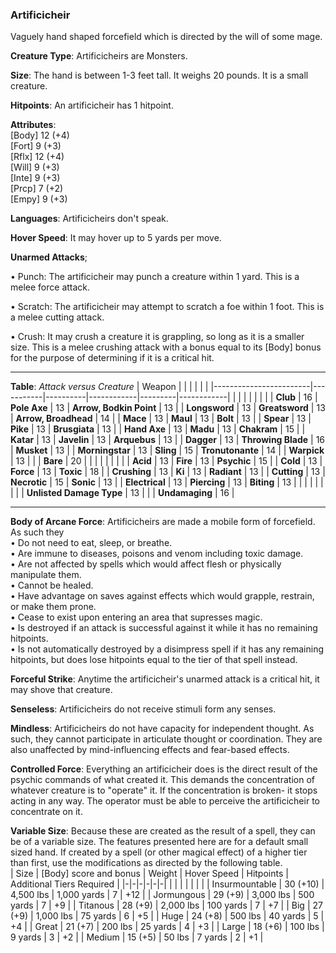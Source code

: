 ### Artificicheir
Vaguely hand shaped forcefield which is directed by the will of some mage.

**Creature Type**: Artificicheirs are Monsters.

**Size**: The hand is between 1-3 feet tall. It weighs 20 pounds. It is a small creature.

**Hitpoints**: An artificicheir has 1 hitpoint.

**Attributes**:  
[Body] 12 (+4)  
[Fort] 9  (+3)  
[Rflx] 12 (+4)  
[Will] 9  (+3)  
[Inte] 9  (+3)  
[Prcp] 7  (+2)  
[Empy] 9  (+3)  

**Languages**: Artificicheirs don't speak.

**Hover Speed**: It may hover up to 5 yards per move.

**Unarmed Attacks**;

 • Punch: The artificicheir may punch a creature within 1 yard. This is a melee force attack.

 • Scratch: The artificicheir may attempt to scratch a foe within 1 foot. This is a melee cutting attack.

 • Crush: It may crush a creature it is grappling, so long as it is a smaller size. This is a melee crushing attack with a bonus equal to its [Body] bonus for the purpose of determining if it is a critical hit.

-----

**Table**: *Attack versus Creature*
| Weapon                 |          |            |         |            |         |
|------------------------|-----------|----------|------------|---------|------------|
|                        |          |            |         |            |         |
| **Club**                   | 16     | **Pole Axe**       | 13     | **Arrow, Bodkin Point**    | 13    |
| **Longsword**              | 13     | **Greatsword**     | 13     | **Arrow, Broadhead**       | 14    |
| **Mace**                   | 13     | **Maul**           | 13     | **Bolt**                   | 13    |
| **Spear**                  | 13     | **Pike**           | 13     | **Brusgiata**              | 13    |
| **Hand Axe**               | 13     | **Madu**           | 13     | **Chakram**                | 15    |
| **Katar**                  | 13     | **Javelin**        | 13     | **Arquebus**               | 13    |
| **Dagger**                 | 13     | **Throwing Blade** | 16     | **Musket**                 | 13    |
| **Morningstar**            | 13     | **Sling**          | 15     | **Tronutonante**           | 14    |
| **Warpick**                | 13     |              |              | **Bare**                   | 20    |
|                        |           |          |            |         |            |
| **Acid**                   | 13     | **Fire**           | 13     | **Psychic**               | 15     |
| **Cold**                   | 13     | **Force**          | 13     | **Toxic**                 | 18     |
| **Crushing**               | 13     | **Ki**             | 13     | **Radiant**               | 13     |
| **Cutting**                | 13     | **Necrotic**       | 15     | **Sonic**                 | 13     |
| **Electrical**             | 13     | **Piercing**       | 13     | **Biting**                | 13     |
|                        |           |          |            |         |            |
| **Unlisted Damage Type** | 13 |                    |              | **Undamaging** | 16 |

-----

**Body of Arcane Force**: Artificicheirs are made a mobile form of forcefield. As such they   
 • Do not need to eat, sleep, or breathe.  
 • Are immune to diseases, poisons and venom including toxic damage.  
 • Are not affected by spells which would affect flesh or physically manipulate them.    
 • Cannot be healed.  
 • Have advantage on saves against effects which would grapple, restrain, or make them prone.  
 • Cease to exist upon entering an area that supresses magic.  
 • Is destroyed if an attack is successful against it while it has no remaining hitpoints.  
 • Is not automatically destroyed by a disimpress spell if it has any remaining hitpoints, but does lose hitpoints equal to the tier of that spell instead.

**Forceful Strike**: Anytime the artificicheir's unarmed attack is a critical hit, it may shove that creature.

**Senseless**: Artificicheirs do not receive stimuli form any senses.

**Mindless**: Artificicheirs do not have capacity for independent thought. As such, they cannot participate in articulate thought or coordination. They are also unaffected by mind-influencing effects and fear-based effects.

**Controlled Force**: Everything an artificicheir does is the direct result of the psychic commands of what created it. This demands the concentration of whatever creature is to "operate" it. If the concentration is broken- it stops acting in any way. The operator must be able to perceive the artificicheir to concentrate on it.

**Variable Size**: Because these are created as the result of a spell, they can be of a variable size. The features presented here are for a default small sized hand. If created by a spell (or other magical effect) of a higher tier than first, use the modifications as directed by the following table.  
| Size | [Body] score and bonus | Weight | Hover Speed | Hitpoints | Additional Tiers Required |
|-|-|-|-|-|-|
| | | | | | |
| Insurmountable | 30 (+10) | 4,500 lbs | 1,000 yards | 7 | +12 |
| Jormungous | 29 (+9) | 3,000 lbs | 500 yards | 7 | +9 |
| Titanous | 28 (+9) | 2,000 lbs | 100 yards | 7 | +7 |
| Big | 27 (+9) | 1,000 lbs | 75 yards | 6 | +5 |
| Huge | 24 (+8) | 500 lbs | 40 yards | 5 | +4 |
| Great | 21 (+7) | 200 lbs | 25 yards | 4 | +3 |
| Large | 18 (+6) | 100 lbs | 9 yards | 3 | +2 |
| Medium | 15 (+5) | 50 lbs | 7 yards | 2 | +1 |
